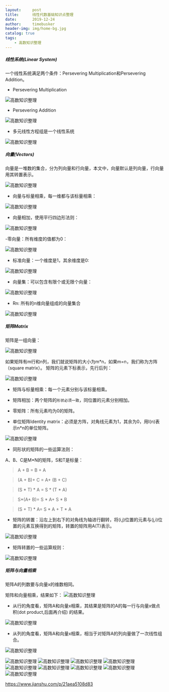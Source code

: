 ```yaml
---
layout:     post
title:      线性代数基础知识点整理
date:       2019-12-24
author:     timebusker
header-img: img/home-bg.jpg
catalog: true
tags:
    - 高数知识整理
---  
```


##### 线性系统(Linear System)

一个线性系统满足两个条件：Persevering Multiplication和Persevering Addition。

- Persevering Multiplication

![高数知识整理](/img/older/math/1/1.png)

- Persevering Addition

![高数知识整理](/img/older/math/1/2.png)

- 多元线性方程组是一个线性系统

![高数知识整理](/img/older/math/1/3.png)


##### 向量(Vectors)

向量是一堆数的集合，分为列向量和行向量，本文中，向量默认是列向量，行向量用其转置表示。

![高数知识整理](/img/older/math/1/4.png)

- 向量与标量相乘，每一维都与该标量相乘：

![高数知识整理](/img/older/math/1/5.png)

- 向量相加，使用平行四边形法则：

![高数知识整理](/img/older/math/1/6.png)

-零向量：所有维度的值都为0：

![高数知识整理](/img/older/math/1/7.png)

- 标准向量：一个维度是1，其余维度是0:

![高数知识整理](img/older/math/1/8.png)

- 向量集：可以包含有限个或无限个向量：

![高数知识整理](img/older/math/1/9.png)

- Rn: 所有的n维向量组成的向量集合

![高数知识整理](/img/older/math/1/10.png)

##### 矩阵Matrix
矩阵是一组向量：

![高数知识整理](/img/older/math/1/11.png)

如果矩阵有m行和n列，我们就说矩阵的大小为m*n，如果m=n，我们称为方阵（square matrix）。
矩阵的元素下标表示，先行后列：

![高数知识整理](/img/older/math/1/12.png)

- 矩阵与标量相乘：每一个元素分别与该标量相乘。

- 矩阵相加：两个矩阵的`形状必须一致`，同位置的元素分别相加。

- 零矩阵：所有元素均为0的矩阵。

- 单位矩阵Identity matrix：必须是方阵，对角线元素为1，其余为0，用I(n)表示n*n的单位矩阵。

![高数知识整理](/img/older/math/1/14.png)

- 同形状的矩阵的一些运算法则：

A、B、C是M*N的矩阵，S和T是标量：

> A + B = B + A

> (A + B)+ C = A+ (B + C)

> (S * T) * A = S * (T * A)

> S*(A+ B)= S * A+ S * B

> (S + T) * A= S * A + T * A

- 矩阵的转置：沿左上到右下的对角线为轴进行翻转，将(i,j)位置的元素与(j,i)位置的元素互换得到的矩阵，转置的矩阵用A(T)表示。

![高数知识整理](/img/older/math/1/15.png)

- 矩阵转置的一些运算规则：

![高数知识整理](img/older/math/1/16.png)

##### 矩阵与向量相乘
矩阵A的列数要与向量x的维数相同。

矩阵和向量相乘，结果如下：
![高数知识整理](/img/older/math/1/17.png)

- 从行的角度看，矩阵A和向量x相乘，其结果是矩阵的A的每一行与向量x做点积(dot product,后面再介绍) 的结果。

![高数知识整理](/img/older/math/1/18.png)

- 从列的角度看，矩阵A和向量x相乘，相当于对矩阵A的列向量做了一次线性组合。

![高数知识整理](/img/older/math/1/19.png)



![高数知识整理](/img/older/math/1/1.png)
![高数知识整理](img/older/math/1/1.png)
![高数知识整理](/img/older/math/1/1.png)
![高数知识整理](/img/older/math/1/1.png)
![高数知识整理](/img/older/math/1/1.png)
![高数知识整理](/img/older/math/1/1.png)
![高数知识整理](/img/older/math/1/1.png)
![高数知识整理](/img/older/math/1/1.png)
![高数知识整理](/img/older/math/1/1.png)



https://www.jianshu.com/p/21aea5108d83

